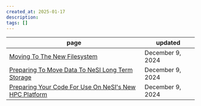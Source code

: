 ```yaml
---
created_at: 2025-01-17
description: 
tags: []
---
```



page | updated
----|----
[Moving To The New Filesystem](https://docs.nesi.org.nz/Storage/File_Systems_and_Quotas/Moving_to_the_new_filesystem/) | December 9, 2024
[Preparing To Move Data To NeSI Long Term Storage](https://docs.nesi.org.nz/General/Announcements/Preparing_to_move_data_to_NeSI_long_term_storage/) | December 9, 2024
[Preparing Your Code For Use On NeSI's New HPC Platform](https://docs.nesi.org.nz/General/Announcements/Preparing_your_code_for_use_on_NeSIs_new_HPC_platform/) | December 9, 2024

